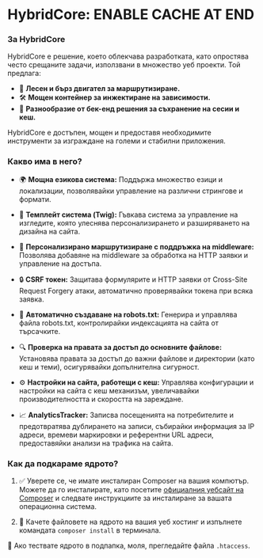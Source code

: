 # HybridCore: ENABLE CACHE AT END 

### За HybridCore
HybridCore е решение, което облекчава разработката, като опростява често срещаните задачи, използвани в множество уеб проекти. Той предлага:

- 🚀 **Лесен и бърз двигател за маршрутизиране.**
- 🛠️ **Мощен контейнер за инжектиране на зависимости.**
- 💾 **Разнообразие от бек-енд решения за съхранение на сесии и кеш.**

HybridCore е достъпен, мощен и предоставя необходимите инструменти за изграждане на големи и стабилни приложения.

### Какво има в него?

- 🌍 **Мощна езикова система:** Поддържа множество езици и локализации, позволявайки управление на различни стрингове и формати.

- 🎨 **Темплейт система (Twig):** Гъвкава система за управление на изгледите, която улеснява персонализирането и разширяването на дизайна на сайта.

- 🔗 **Персонализирано маршрутизиране с поддръжка на middleware:** Позволява добавяне на middleware за обработка на HTTP заявки и управление на достъпа.

- 🔒 **CSRF токен:** Защитава формулярите и HTTP заявки от Cross-Site Request Forgery атаки, автоматично проверявайки токена при всяка заявка.

- 📄 **Автоматично създаване на robots.txt:** Генерира и управлява файла robots.txt, контролирайки индексацията на сайта от търсачките.

- 🔍 **Проверка на правата за достъп до основните файлове:** Установява правата за достъп до важни файлове и директории (като кеш и теми), осигурявайки допълнителна сигурност.

- ⚙️ **Настройки на сайта, работещи с кеш:** Управлява конфигурации и настройки на сайта с кеш механизъм, увеличавайки производителността и скоростта на зареждане.

- 📈 **AnalyticsTracker:** Записва посещенията на потребителите и предотвратява дублирането на записи, събирайки информация за IP адреси, времеви маркировки и референтни URL адреси, предоставяйки анализи на трафика на сайта.

### Как да подкараме ядрото?

1. ✅ Уверете се, че имате инсталиран Composer на вашия компютър. Можете да го инсталирате, като посетите [официалния уебсайт на Composer](https://getcomposer.org/) и следвате инструкциите за инсталиране за вашата операционна система.

2. 🚀 Качете файловете на ядрото на вашия уеб хостинг и изпълнете командата `composer install` в терминала.

📁 Ако тествате ядрото в подпапка, моля, прегледайте файла `.htaccess`.
